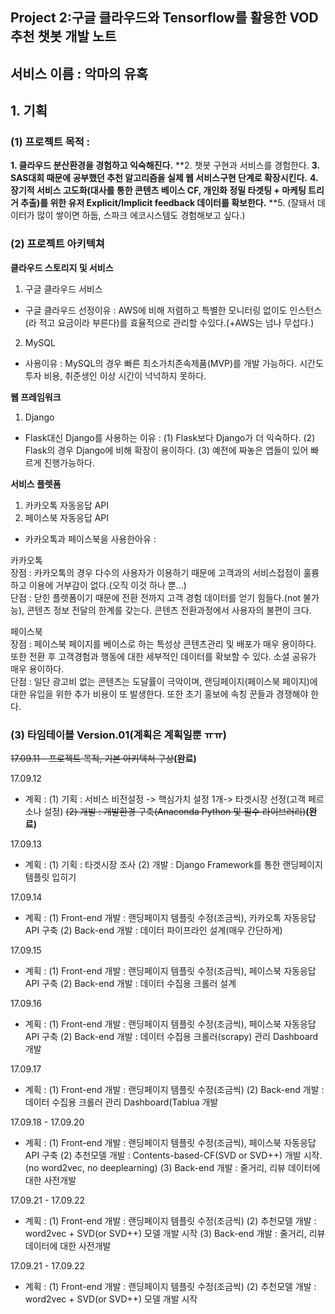 ## Project 2:구글 클라우드와 Tensorflow를 활용한 VOD 추천 챗봇 개발 노트
## 서비스 이름 : 악마의 유혹

## 1. 기획

### (1) 프로젝트 목적 : 
**1. 클라우드 분산환경을 경험하고 익숙해진다.**
**2. 챗봇 구현과 서비스를 경험한다.
**3. SAS대회 때문에 공부했던 추천 알고리즘을 실제 웹 서비스구현 단계로 확장시킨다.**
**4. 장기적 서비스 고도화(대사를 통한 콘텐츠 베이스 CF, 개인화 정밀 타겟팅 + 마케팅 트리거 추출)를 위한 유저 Explicit/Implicit feedback 데이터를 확보한다.**
**5. (잘돼서 데이터가 많이 쌓이면 하둡, 스파크 에코시스템도 경험해보고 싶다.)


### (2) 프로젝트 아키텍쳐

**클라우드 스토리지 및 서비스**
1. 구글 클라우드 서비스 
* 구글 클라우드 선정이유 : AWS에 비해 저렴하고 특별한 모니터링 없이도 인스턴스(라 적고 요금이라 부른다)를 효율적으로 관리할 수있다.(+AWS는 넘나 무섭다.)

2. MySQL
* 사용이유 : MySQL의 경우 빠른 최소가치존속제품(MVP)를 개발 가능하다. 시간도 투자 비용, 취준생인 이상 시간이 넉넉하지 못하다.

**웹 프레임워크**
1. Django
* Flask대신 Django를 사용하는 이유 : (1) Flask보다 Django가 더 익숙하다. (2) Flask의 경우 Django에 비해 확장이 용이하다. (3) 예전에 짜놓은 앱들이 있어 빠르게 진행가능하다.

**서비스 플렛폼**
1. 카카오톡 자동응답 API 
2. 페이스북 자동응답 API
* 카카오톡과 페이스북을 사용한아유 : 

카카오톡<br> 
장점 : 카카오톡의 경우 다수의 사용자가 이용하기 때문에 고객과의 서비스접점이 훌륭하고 이용에 거부감이 없다.(오직 이것 하나 뿐...)<br>
단점 : 닫힌 플렛폼이기 때문에 전환 전까지 고객 경험 데이터를 얻기 힘들다.(not 불가능), 콘텐츠 정보 전달의 한계를 갖는다. 콘텐츠 전환과정에서 사용자의 불편이 크다.<br>

페이스북<br>
장점 : 페이스북 페이지를 베이스로 하는 특성상 콘텐츠관리 및 배포가 매우 용이하다. 또한 전환 후 고객경험과 행동에 대한 세부적인 데이터를 확보할 수 있다. 소셜 공유가 매우 용이하다.<br>
단점 : 일단 광고비 없는 콘텐츠는 도달률이 극악이며, 랜딩페이지(페이스북 페이지)에 대한 유입을 위한 추가 비용이 또 발생한다. 또한 초기 홍보에 속칭 꾼들과 경쟁해야 한다.<br>


### (3) 타임테이블 Version.01(계획은 계획일뿐 ㅠㅠ)
~~17.09.11 - 프로젝트 목적, 기본 아키텍쳐 구상~~**(완료)**

17.09.12 
- 계획 : 
(1) 기획 : 서비스 비전설정 -> 핵심가치 설정 1개-> 타겟시장 선정(고객 페르소나 설정)
~~(2) 개발 : 개발환경 구축(Anaconda Python 및 필수 라이브러리)~~**(완료)**

17.09.13 
- 계획 : 
(1) 기획 : 타겟시장 조사
(2) 개발 : Django Framework를 통한 랜딩페이지 템플릿 입히기

17.09.14 
- 계획 : 
(1) Front-end 개발 : 랜딩페이지 템플릿 수정(조금씩), 카카오톡 자동응답 API 구축
(2) Back-end 개발 : 데이터 파이프라인 설계(매우 간단하게)

17.09.15
- 계획 : 
(1) Front-end 개발 : 랜딩페이지 템플릿 수정(조금씩), 페이스북 자동응답 API 구축
(2) Back-end 개발 : 데이터 수집용 크롤러 설계

17.09.16
- 계획 : 
(1) Front-end 개발 : 랜딩페이지 템플릿 수정(조금씩), 페이스북 자동응답 API 구축
(2) Back-end 개발 : 데이터 수집용 크롤러(scrapy) 관리 Dashboard 개발

17.09.17
- 계획 : 
(1) Front-end 개발 : 랜딩페이지 템플릿 수정(조금씩)
(2) Back-end 개발 : 데이터 수집용 크롤러 관리 Dashboard(Tablua 개발

17.09.18 - 17.09.20
- 계획 : 
(1) Front-end 개발 : 랜딩페이지 템플릿 수정(조금씩), 페이스북 자동응답 API 구축
(2) 추천모델 개발 : Contents-based-CF(SVD or SVD++) 개발 시작.(no word2vec, no deeplearning)
(3) Back-end 개발 : 줄거리, 리뷰 데이터에 대한 사전개발

17.09.21 - 17.09.22
- 계획 : 
(1) Front-end 개발 : 랜딩페이지 템플릿 수정(조금씩)
(2) 추천모델 개발 : word2vec + SVD(or SVD++) 모델 개발 시작
(3) Back-end 개발 : 줄거리, 리뷰 데이터에 대한 사전개발

17.09.21 - 17.09.22
- 계획 : 
(1) Front-end 개발 : 랜딩페이지 템플릿 수정(조금씩)
(2) 추천모델 개발 : word2vec + SVD(or SVD++) 모델 개발 시작

